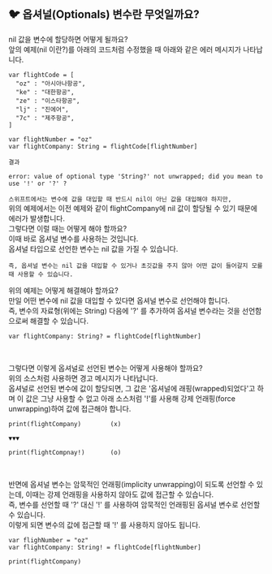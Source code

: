 ## 🐦 옵셔널(Optionals) 변수란 무엇일까요?

nil 값을 변수에 할당하면 어떻게 될까요?   
앞의 예제(nil 이란?)를 아래의 코드처럼 수정했을 때 아래와 같은 에러 메시지가 나타납니다.   

```
var flightCode = [
  "oz" : "아시아나항공",
  "ke" : "대한항공",
  "ze" : "이스타항공",
  "lj" : "진에어",
  "7c" : "제주항공",
]
```

```
var flightNumber = "oz"
var flightCompany: String = flightCode[flightNumber]
```
```
결과

error: value of optional type 'String?' not unwrapped; did you mean to use '!' or '?' ?
```

`스위프트에서는 변수에 값을 대입할 때 반드시 nil이 아닌 값을 대입해야 하지만,`   
위의 예제에서는 이전 예제와 같이 flightCompany에 nil 값이 할당될 수 있기 때문에 에러가 발생합니다.   
그렇다면 이럴 때는 어떻게 해야 할까요?   
이때 바로 옵셔널 변수를 사용하는 것입니다.   
옵셔널 타입으로 선언한 변수는 nil 값을 가질 수 있습니다.   

`즉, 옵셔널 변수는 nil 값을 대입할 수 있거나 초깃값을 주지 않아 어떤 값이 들어갈지 모를 때 사용할 수 있습니다.`   

위의 예제는 어떻게 해결해야 할까요?   
만일 어떤 변수에 nil 값을 대입할 수 있다면 옵셔널 변수로 선언해야 합니다.   
즉, 변수의 자료형(위에는 String) 다음에 '?' 를 추가하여 옵셔널 변수라는 것을 선언함으로써 해결할 수 있습니다.   
```
var flightCompany: String? = flightCode[flightNumber]
```
</br>

그렇다면 이렇게 옵셔널로 선언된 변수는 어떻게 사용해야 할까요?  
위의 소스처럼 사용하면 경고 메시지가 나타납니다.   
옵셔널로 선언된 변수에 값이 할당되면, 그 값은 '옵셔널에 래핑(wrapped)되었다'고 하며 이 값은 그냥 사용할 수 없고 아래 소스처럼 '!'를 사용해 강제 언래핑(force unwrapping)하여 값에 접근해야 합니다.   

```
print(flightCompany)        (x)

▼▼▼

print(flightCompnay!)       (o)
```
</br>

반면에 옵셔널 변수는 암묵적인 언래핑(implicity unwrapping)이 되도록 선언할 수 있는데, 이때는 강제 언래핑을 사용하지 않아도 값에 접근할 수 있습니다.   
즉, 변수를 선언할 때 '?' 대신 '!' 를 사용하여 암묵적인 언래핑된 옵셔널 변수로 선언할 수 있습니다.   
이렇게 되면 변수의 값에 접근할 때 '!' 를 사용하지 않아도 됩니다.   

```
var flighNumber = "oz"
var flightCompany: String! = flightCode[flightNumber]

print(flightCompany)
```
</br>
</br>
